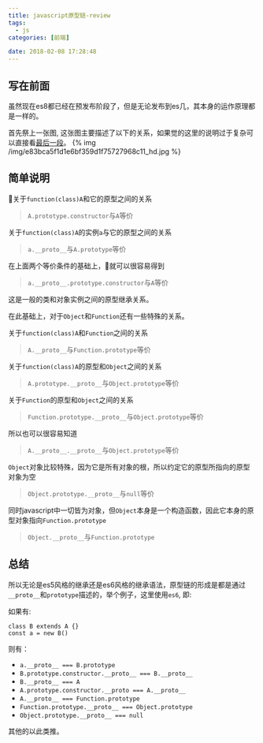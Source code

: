 ```yaml
---
title: javascript原型链-review
tags:
  - js
categories: [前端]

date: 2018-02-08 17:28:48
---
```

## 写在前面

虽然现在es8都已经在预发布阶段了，但是无论发布到es几，其本身的运作原理都是一样的。

首先祭上一张图, 这张图主要描述了以下的关系，如果觉的这里的说明过于复杂可以直接看[最后一段](#总结)。
{% img /img/e83bca5f1d1e6bf359d1f75727968c11_hd.jpg 
%}

## 简单说明

关于``function(class)A``和它的原型之间的关系
>``A.prototype.constructor``与``A``等价

关于``function(class)A``的实例``a``与它的原型之间的关系
>``a.__proto__``与``A.prototype``等价

在上面两个等价条件的基础上，就可以很容易得到
>``a.__proto__.prototype.constructor``与``A``等价

这是一般的类和对象实例之间的原型继承关系。

在此基础上，对于``Object``和``Function``还有一些特殊的关系。

关于``function(class)A``和``Function``之间的关系
>``A.__proto__``与``Function.prototype``等价

关于``function(class)A``的原型和``Object``之间的关系
>``A.prototype.__proto__``与``Object.prototype``等价

关于``Function``的原型和``Object``之间的关系
>``Function.prototype.__proto__``与``Object.prototype``等价

所以也可以很容易知道
>``A.__proto__.__proto__``与``Object.prototype``等价

``Object``对象比较特殊，因为它是所有对象的根，所以约定它的原型所指向的原型对象为空
>``Object.prototype.__proto__``与``null``等价

同时javascript中一切皆为对象，但``Object``本身是一个构造函数，因此它本身的原型对象指向``Function.prototype``
>``Object.__proto__``与``Function.prototype``

## 总结
所以无论是es5风格的继承还是es6风格的继承语法，原型链的形成是都是通过``__proto__``和``prototype``描述的，举个例子，这里使用``es6``, 即:

如果有:
```
class B extends A {}
const a = new B()
```
 
则有：
  * ``a.__proto__ === B.prototype``
  * ``B.prototype.constructor.__proto__ === B.__proto__``
  * ``B.__proto__ === A``
  * ``A.prototype.constructor.__proto === A.__proto__``
  * ``A.__proto__ === Function.prototype``
  * ``Function.prototype.__proto__ === Object.prototype``
  * ``Object.prototype.__proto__ === null``

其他的以此类推。
